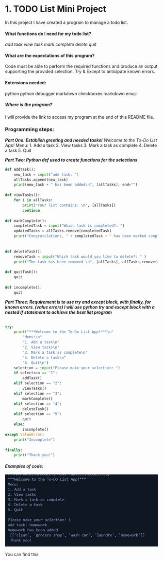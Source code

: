
# 1. TODO List Mini Project

In this project I have created a program to manage a todo list. 

#### What functions do I need for my todo list?

*add task*
*view task*
*mark complete*
*delete*
*quit*

#### What are the expectations of this program?

Code must be able to perform the required functions and produce an output supporting the provided selection. 
Try & Except to anticipate known errors.

#### Extensions needed:
python
python debugger
markdown checkboxes
markdown emoji


##### ***Where is the program?*** 
I will provide the link to access my program at the end of this README file.


### Programming steps:
***Part One: Establish greeting and needed tasks!*** 
*Welcome to the To-Do List App!*
        Menu:
        1. Add a task
        2. View tasks
        3. Mark a task as complete
        4. Delete a task
        5. Quit


***Part Two: Python def used to create functions for the selections*** 
```python def used for selections 
def addTask():
    new_task = input("add task: ")
    allTasks.append(new_task)
    print(new_task + " has been added\n", [allTasks], end="")

def viewTasks():
    for i in allTasks:
        print("Your list contains: \n", [allTasks])
        continue

def markComplete():
    completedTask = input("Which task is completed?: ")
    updatedTasks = allTasks.remove(completedTask)
    print("Congratulations, " + completedTask + " has been marked completed! \n Your remaining tasks are ",  updatedTasks)
    

def deleteTask():
    removeTask = input("Which task would you like to delete?: " )
    print("The task has been removed \n", [allTasks], allTasks.remove(removeTask))
    
def quitTask():
    quit

def incomplete():
    quit
```
***Part Three: Requirement is to use try and except block, with finally, for known errors. (value errors) I will use python try and except block with a nested if statement to achieve the best list program***
```python try and except block with nested if statement

try:
    print("***Welcome to the To-Do List App!***\n"
        "Menu:\n"
        "1. Add a task\n"
        "2. View tasks\n"
        "3. Mark a task as complete\n"
        "4. Delete a task\n"
        "5. Quit\n")
    selection = input("Please make your selection: ")
    if selection == "1":
        addTask()
    elif selection == "2":
        viewTasks()
    elif selection == "3":
        markComplete()
    elif selection == "4":
        deleteTask()
    elif selection == "5":
        quit
    else:
        incomplete()
except ValueError:
    print("Incomplete") 

finally:
    print("Thank you!")

```
#### *Examples of code:*
![image showing the output of selection 1](screenshots/addtask.jpg)

You can find this 